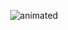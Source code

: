 
<p align="center">
  <img src="![github2](https://user-images.githubusercontent.com/70164638/111085221-25257d80-84f5-11eb-9cb3-e65e8d9f218b.gif)" alt="animated" />
</p>
